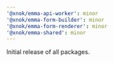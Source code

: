 ```yaml
---
'@xnok/emma-api-worker': minor
'@xnok/emma-form-builder': minor
'@xnok/emma-form-renderer': minor
'@xnok/emma-shared': minor
---
```


Initial release of all packages.
